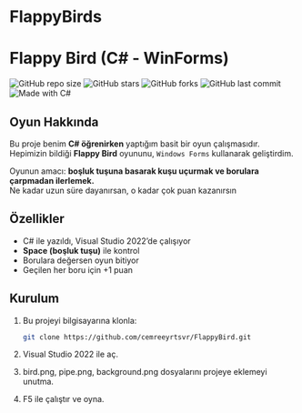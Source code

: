 # FlappyBirds 
# Flappy Bird (C# - WinForms)

![GitHub repo size](https://img.shields.io/github/repo-size/KULLANICI_ADI/FlappyBird)
![GitHub stars](https://img.shields.io/github/stars/KULLANICI_ADI/FlappyBird?style=social)
![GitHub forks](https://img.shields.io/github/forks/KULLANICI_ADI/FlappyBird?style=social)
![GitHub last commit](https://img.shields.io/github/last-commit/KULLANICI_ADI/FlappyBird)
![Made with C#](https://img.shields.io/badge/Made%20with-C%23-178600?logo=c-sharp&logoColor=white)



## Oyun Hakkında
Bu proje benim **C# öğrenirken** yaptığım basit bir oyun çalışmasıdır. Hepimizin bildiği **Flappy Bird** oyununu, `Windows Forms` kullanarak geliştirdim.  

Oyunun amacı: **boşluk tuşuna basarak kuşu uçurmak ve borulara çarpmadan ilerlemek.**  
Ne kadar uzun süre dayanırsan, o kadar çok puan kazanırsın 



## Özellikler
- C# ile yazıldı, Visual Studio 2022’de çalışıyor  
- **Space (boşluk tuşu)** ile kontrol  
- Borulara değersen oyun bitiyor   
- Geçilen her boru için +1 puan   



##  Kurulum
1. Bu projeyi bilgisayarına klonla:  
   ```bash
   git clone https://github.com/cemreeyrtsvr/FlappyBird.git
2. Visual Studio 2022 ile aç.

3. bird.png, pipe.png, background.png dosyalarını projeye eklemeyi unutma.

4. F5 ile çalıştır ve oyna.
